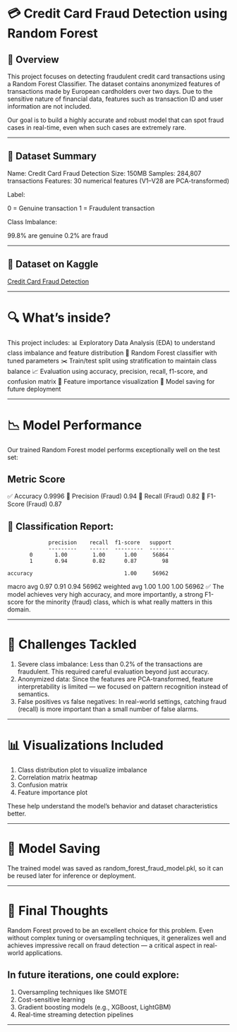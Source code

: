 # 💳 Credit Card Fraud Detection using Random Forest

## 🧠 Overview

This project focuses on detecting fraudulent credit card transactions using a Random Forest Classifier. The dataset
contains anonymized features of transactions made by European cardholders over two days. Due to the sensitive nature
of financial data, features such as transaction ID and user information are not included.

Our goal is to build a highly accurate and robust model that can spot fraud cases in real-time, even when such cases
are extremely rare.

-----------------------------------------------------------------------------------------------------------------------

## 📁 Dataset Summary

Name: Credit Card Fraud Detection
Size: 150MB
Samples: 284,807 transactions
Features: 30 numerical features (V1–V28 are PCA-transformed)

Label:

  0 = Genuine transaction
  1 = Fraudulent transaction

Class Imbalance:

  99.8% are genuine
  0.2% are fraud

----------------------------------------------------------------------------------------------------------------------

## 🔗 Dataset on Kaggle

[Credit Card Fraud Detection](https://www.kaggle.com/datasets/mlg-ulb/creditcardfraud)

----------------------------------------------------------------------------------------------------------------------

🔍 What’s inside?
==================
This project includes:
📊 Exploratory Data Analysis (EDA) to understand class imbalance and feature distribution
🌲 Random Forest classifier with tuned parameters
✂️ Train/test split using stratification to maintain class balance
📈 Evaluation using accuracy, precision, recall, f1-score, and confusion matrix
🌟 Feature importance visualization
💾 Model saving for future deployment

-------------------------------------------------------------------------------------------------------------------------

📉 Model Performance
=====================
Our trained Random Forest model performs exceptionally well on the test set:

Metric	Score
--------------
✅ Accuracy	0.9996
🎯 Precision (Fraud)	0.94
🔁 Recall (Fraud)	0.82
🧮 F1-Score (Fraud)	0.87

📄 Classification Report:
--------------------------

                 precision    recall  f1-score   support
                 ---------    ------  ---------  --------
           0       1.00        1.00      1.00     56864
           1       0.94        0.82      0.87        98

    accuracy                             1.00     56962
   macro avg       0.97        0.91      0.94     56962
weighted avg       1.00        1.00      1.00     56962
✅ The model achieves very high accuracy, and more importantly, a strong F1-score for the minority (fraud) class,
which is what really matters in this domain.

-------------------------------------------------------------------------------------------------------------------------

📌 Challenges Tackled
=======================
1. Severe class imbalance: Less than 0.2% of the transactions are fraudulent. This required careful evaluation beyond
just accuracy.
2. Anonymized data: Since the features are PCA-transformed, feature interpretability is limited — we focused on pattern
recognition instead of semantics.
3. False positives vs false negatives: In real-world settings, catching fraud (recall) is more important than a small
number of false alarms.

--------------------------------------------------------------------------------------------------------------------------

📊 Visualizations Included
===========================
1. Class distribution plot to visualize imbalance
2. Correlation matrix heatmap
3. Confusion matrix
4. Feature importance plot

These help understand the model’s behavior and dataset characteristics better.

---------------------------------------------------------------------------------------------------------------------------

💾 Model Saving
================
The trained model was saved as random_forest_fraud_model.pkl, so it can be reused later for inference or deployment.

---------------------------------------------------------------------------------------------------------------------------

📌 Final Thoughts
===================
Random Forest proved to be an excellent choice for this problem. Even without complex tuning or oversampling techniques,
it generalizes well and achieves impressive recall on fraud detection — a critical aspect in real-world applications.

In future iterations, one could explore:
----------------------------------------
1. Oversampling techniques like SMOTE
2. Cost-sensitive learning
3. Gradient boosting models (e.g., XGBoost, LightGBM)
4. Real-time streaming detection pipelines

----------------------------------------------------------------------------------------------------------------------------
